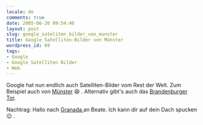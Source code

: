 ```yaml
---
locale: de
comments: true
date: 2005-06-26 09:54:46
layout: post
slug: google_sateliten_bilder_von_munster
title: Google Satelliten-Bilder von Münster
wordpress_id: 69
tags:
- Google
- Google Satelliten Bilder
- Web
---
```


Google hat nun endlich auch Satelliten-Bilder vom Rest der Welt. Zum Beispiel
auch von [Münster](http://maps.google.co.uk/maps?ll=51.899071,7.616959&spn=0.158272,0.217323&z=5&t=k&hl=en)
 :smile: . Alternativ gibt's auch das [Brandenburger Tor](http://maps.google.co.uk/maps?q=berlin&ll=52.517116,13.377550&spn=0.009892,0.013583&t=k&hl=en).

Nachtrag: Hallo nach [Granada ](http://maps.google.com/maps?ll=37.195973,-3.609470&spn=0.005203,0.008605&t=k&hl=en)
an Beate. Ich kann dir auf dein Dach spucken :wink: .
